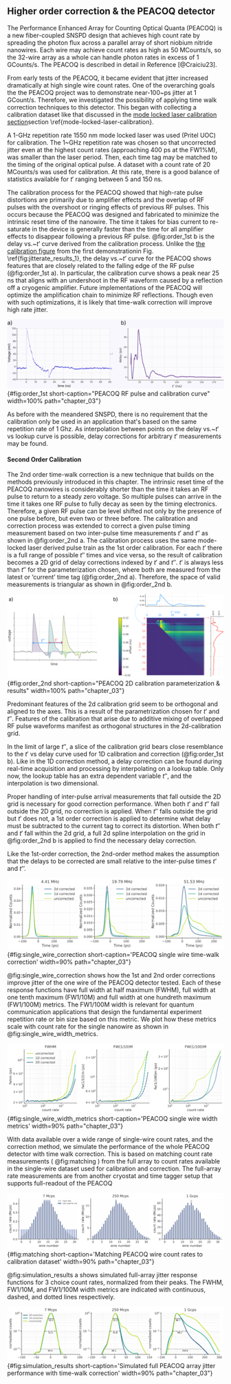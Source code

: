 ## Higher order correction & the PEACOQ detector

The Performance Enhanced Array for Counting Optical Quanta (PEACOQ) is a new fiber-coupled SNSPD design that achieves high count rate by spreading the photon flux across a parallel array of short niobium nitride nanowires. Each wire may achieve count rates as high as 50 MCounts/s, so the 32-wire array as a whole can handle photon rates in excess of 1 GCounts/s. The PEACOQ is described in detail in Reference [@Craiciu23].

From early tests of the PEACOQ, it became evident that jitter increased dramatically at high single wire count rates. One of the overarching goals the the PEACOQ project was to demonstrate near-100~ps jitter at 1 GCount/s. Therefore, we investigated the possibility of applying time walk correction techniques to this detector. This began with collecting a calibration dataset like that discussed in <span class="html">the [mode locked laser calibration section](section_04_method.md#mode-locked-laser-calibration)</span><span class="latex">section \ref{mode-locked-laser-calibration}</span>.

A 1-GHz repetition rate 1550 nm mode locked laser was used (Pritel UOC) for calibration. The 1~GHz repetition rate was chosen so that uncorrected jitter even at the highest count rates (approaching 400 ps at the FW1\%M), was smaller than the laser period. Then, each time tag may be matched to the timing of the original optical pulse. A dataset with a count rate of 20 MCounts/s was used for calibration. At this rate, there is a good balance of statistics available for $t'$ ranging between 5 and 150 ns. 

The calibration process for the PEACOQ showed that high-rate pulse distortions are primarily due to amplifier effects and the overlap of RF pulses with the overshoot or ringing effects of previous RF pulses. This occurs because the PEACOQ was designed and fabricated to minimize the intrinsic reset time of the nanowire. The time it takes for bias current to re-saturate in the device is generally faster than the time for all amplifier effects to disappear following a previous RF pulse. @fig:order_1st b is the delay vs.~$t’$ curve derived from the calibration process. Unlike the <span class="html">[the calibration figure](section_04_method.md#fig:jitterate_results_1) from the first demonstration</span><span class="latex">in Fig. \ref{fig:jitterate_results_1}</span>, the delay vs.~$t’$ curve for the PEACOQ shows features that are closely related to the falling edge of the RF pulse (@fig:order_1st a). In particular, the calibration curve shows a peak near 25 ns that aligns with an undershoot in the RF waveform caused by a reflection off a cryogenic amplifier. Future implementations of the PEACOQ will optimize the amplification chain to minimize RF reflections. Though even with such optimizations, it is likely that time-walk correction will improve high rate jitter. 

![**PEACOQ RF pulse and calibration curve** a) The RF pulse of one of the PEACOQ nanowires. The effect of an impedance mismatch reflection is visible at 25~ns. b) The delay vs $t'$ curve for wire 1 of the PEACOQ. The peak at 25~ns lines up in time with the RF reflection visible in (a), and works to correct for the time-walk delays it causes.](./figs/SOM_Figure_order_1st_v2_light.svg){#fig:order_1st short-caption="PEACOQ RF pulse and calibration curve" width=100% path="chapter_03"}

As before with the meandered SNSPD, there is no requirement that the calibration only be used in an application that's based on the same repetition rate of 1 Ghz. As interpolation between points on the delay vs.~$t'$ vs lookup curve is possible, delay corrections for arbitrary $t'$ measurements may be found. 


#### Second Order Calibration

The 2nd order time-walk correction is a new technique that builds on the methods previously introduced in this chapter.  The intrinsic reset time of the PEACOQ nanowires is considerably shorter than the time it takes an RF pulse to return to a steady zero voltage. So multiple pulses can arrive in the time it takes one RF pulse to fully decay as seen by the timing electronics. Therefore, a given RF pulse can be level shifted not only by the presence of one pulse before, but even two or three before. The calibration and correction process was extended to correct a given pulse timing measurement based on two inter-pulse time measurements $t'$ and $t''$ as shown in @fig:order_2nd a. The calibration process uses the same mode-locked laser derived pulse train as the 1st order calibration. For each $t'$ there is a full range of possible $t''$ times and vice versa, so the result of calibration becomes a 2D grid of delay corrections indexed by $t'$ and $t''$. $t'$ is always less than $t''$ for the parameterization chosen, where both are measured from the latest or ‘current’ time tag (@fig:order_2nd a). Therefore, the space of valid measurements is triangular as shown in @fig:order_2nd b.

![**PEACOQ 2D calibration parameterization & results** a) A diagram showing how RF pulse waveforms can interfere additively, and how $t'$ and $t''$ are parameterized. For illustrative purposes only. b) The result of 2nd order calibration, a grid of delay measurements indexed by $t'$ and $t''$. The blue/red slices and corresponding graphs show how the the effect of varying $t''$ for a given $t'$ is similar to varying $t'$ for a given $t''$. ](./figs/SOM_Figure_order_2nd_v1_light.svg){#fig:order_2nd short-caption="PEACOQ 2D calibration parameterization & results" width=100% path="chapter_03"}


Predominant features of the 2d calibration grid seem to be orthogonal and aligned to the axes. This is a result of the parametrization chosen for $t'$ and $t''$. Features of the calibration that arise due to additive mixing of overlapped RF pulse waveforms manifest as orthogonal structures in the 2d-calibration grid.

<!-- which supports the assumption that the distortion effects arise from the additive mixing of overlapped RF pulse waveforms.  -->

<!-- (This is the most nuanced statement. Elaborate or gloss over it?) -->


In the limit of large $t''$, a slice of the calibration grid bears close resemblance to the $t'$ vs delay curve used for 1D calibration and correction (@fig:order_1st b).  Like in the 1D correction method, a delay correction can be found during real-time acquisition and processing by interpolating on a lookup table. Only now, the lookup table has an extra dependent variable $t''$, and the interpolation is two dimensional. 

Proper handling of inter-pulse arrival measurements that fall outside the 2D grid is necessary for good correction performance.  When both $t'$ and $t''$ fall outside the 2D grid, no correction is applied. When $t''$ falls outside the grid but $t'$ does not, a 1st order correction is applied to determine what delay must be subtracted to the current tag to correct its distortion. When both $t''$ and $t'$ fall within the 2d grid, a full 2d spline interpolation on the grid in @fig:order_2nd b is applied to find the necessary delay correction. 

Like the 1st-order correction, the 2nd-order method makes the assumption that the delays to be corrected are small relative to the inter-pulse times $t’$ and $t’’$. 

![**PEACOQ single wire time-walk correction**Jitter response functions for 3 count rates from one wire of the PEACOQ detector. ](./figs/single_wire_results_light.svg){#fig:single_wire_correction short-caption='PEACOQ single wire time-walk correction' width=90% path="chapter_03"}

@fig:single_wire_correction shows how the 1st and 2nd order corrections improve jitter of the one wire of the PEACOQ detector tested. Each of these response functions have full width at half maximum (FWHM), full width at one tenth maximum (FW1/10M) and full width at one hundreth maximum (FW1/100M) metrics. The FW1/100M width is relevant for quantum communication applications that design the fundamental experiment repetition rate or bin size based on this metric. We plot how these metrics scale with count rate for the single nanowire as shown in @fig:single_wire_width_metrics. 

![**PEACOQ single wire width metrics** Width metrics versus count rate.  The FW1/100M metric benefits greatly from both the 1st and 2nd order time-walk correction. Only when count rate is sufficiently high and pulses are very close tother does it become more likely that any one pulse can be corrupted by its previous-previous pulse. ](./figs/width_metrics_single_wire_light.svg){#fig:single_wire_width_metrics short-caption='PEACOQ single wire width metrics' width=90% path="chapter_03"}

With data available over a wide range of single-wire count rates, and the correction method, we simulate the performance of the whole PEACOQ detector with time walk correction. This is based on matching count rate measurements ( @fig:matching ) from the full array to count rates available in the single-wire dataset used for calibration and correction. The full-array rate measurements are from another cryostat and time tagger setup that supports full-readout of the PEACOQ

![**Matching PEACOQ wire count rates to calibration dataset* Blue bars represent count rates of data files for which the time-wak correction can be performed. Grey bars represent unique wire count rates from an integrated full-array measurement of the PEACOQ in another experiment setup. The count rates have a gaussian shape with respect to wire number as the coupled optical fiber has a lateral intensity profile that is roughly gaussian. ](./figs/peacoq_array_sim_light.svg){#fig:matching short-caption='Matching PEACOQ wire count rates to calibration dataset' width=90% path="chapter_03"}


@fig:simulation_results a shows simulated full-array jitter response functions for 3 choice count rates, normalized from their peaks. The FWHM, FW1/10M, and FW1/100M width metrics are indicated with continuous, dashed, and dotted lines respectively. 


![**Simulated full PEACOQ array jitter performance with time-walk correction* Each simulated jitter histogram (2D corrected, 1D corrected, or uncorrected) is a weighted sum of 32 response functions for the 32 wires, each with count rate representative of a certain wire in the array ( @fig:matching ). ](./figs/array_simulation_results_light.svg){#fig:simulation_results short-caption='Simulated full PEACOQ array jitter performance with time-walk correction' width=90% path="chapter_03"}

<!-- The codebase supporting our findings with the 1st and 2nd order correction is 
available at [SNSPD-time-walk-and-jitter-correction](https://github.com/sansseriff/SNSPD-time-walk-and-jitter-correction). -->



<!-- <span class="bokeh" path="../code/test_1"></span> -->